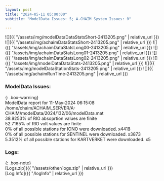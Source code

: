 ```yaml
---
layout: post
title: "2024-05-11 05:00:00"
subtitle: "ModelData Issues: 5; A-CHAIM System Issues: 0"

---
```


![]({{ "/assets/img/modelDataDataStatsShort-2413205.png" | relative_url }})
![]({{ "/assets/img/achaimDataStatsShort-2413205.png" | relative_url }})
![]({{ "/assets/img/achaimDataStatsLong00-2413205.png" | relative_url }})
![]({{ "/assets/img/achaimDataStatsLong01-2413205.png" | relative_url }})
![]({{ "/assets/img/achaimDataStatsLong02-2413205.png" | relative_url }})
![]({{ "/assets/img/modelDataDataStats-2413205.png" | relative_url }})
![]({{ "/assets/img/modelDataStationStats-2413205.png" | relative_url }})
![]({{ "/assets/img/achaimRunTime-2413205.png" | relative_url }})


### ModelData Issues:  
  
{: .box-warning}  
 ModelData report for 11-May-2024 06:15:08   
 /home/chaim/ACHAIM_SERVER/A-CHAIM/modelData/2024/132/06/modelData.mat   
 38.9253% of RIO absoprtion values are finite   
 52.7165% of RIO volt values are finite   
 0% of all possible stations for IONO were downloaded. x4418   
 0% of all possible stations for SENTINEL were downloaded. x3873   
 5.3512% of all possible stations for KARTVERKET were downloaded. x5   
  


### Logs:  
  
{: .box-note}  
[Logs.zip]({{ "/assets/other/logs.zip" | relative_url }})  
[Log Info]({{ "/logInfo" | relative_url }})  
